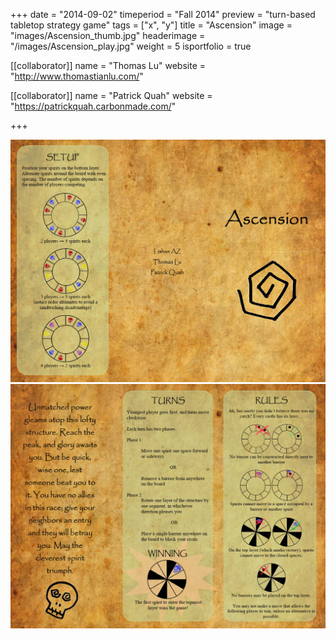 +++
date = "2014-09-02"
timeperiod = "Fall 2014"
preview = "turn-based tabletop strategy game"
tags = ["x", "y"]
title = "Ascension"
image = "images/Ascension_thumb.jpg"
headerimage = "/images/Ascension_play.jpg"
weight = 5
isportfolio = true

[[collaborator]]
name = "Thomas Lu"
website = "http://www.thomastianlu.com/"

[[collaborator]]
name = "Patrick Quah"
website = "https://patrickquah.carbonmade.com/"

+++

<img class="project-image" src="/images/Ascension_Instructions1.jpg">
<img class="project-image" src="/images/Ascension_Instructions2.jpg">
